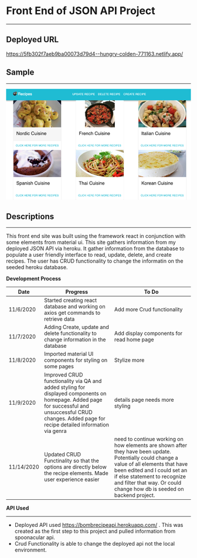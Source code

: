 # Front End of JSON API Project
_______________________

## Deployed URL

https://5fb302f7aeb9ba00073d79d4--hungry-colden-771163.netlify.app/


## Sample 
***
![Home page](images/screen.png)

## Descriptions
_________________

This front end site was built using the framework react in conjunction with some elements from material ui. This site gathers information from my deployed JSON API via heroku. It gather information from the database to populate a user friendly interface to read, update, delete, and create recipes. The user has CRUD functionality to change the informatin on the seeded heroku database.

__Development Process__

__Date__|__Progress__|__To Do__|
--------- | ------------| ----------|
11/6/2020 | Started creating react database and working on axios get commands to retrieve data| Add more Crud functionality|
11/7/2020 | Adding Create, update and delete functionality to change information in the database | Add display components for read home page|
11/8/2020 | Imported material UI components for styling on some pages | Stylize more |
11/9/2020 | Improved CRUD functionality via QA and added styling for displayed components on homepage. Added page for successful and unsuccessful CRUD changes. Added page for recipe detailed information via genra| details page needs more styling|
11/14/2020 | Updated CRUD Functinality so that the options are directly below the recipe elements. Made user experience easier| need to continue working on how elements are shown after they have been update. Potentially could change a value of all elements that have been edited and I could set an if else statement to recognize and filter that way. Or could change how db is seeded on backend project.

__API Used__
____________
- Deployed API used https://bombrecipeapi.herokuapp.com/  .  This was created as the first step to this project and pulled information from spoonacular api.
- Crud Functionality is able to change the deployed api not the local environment.

